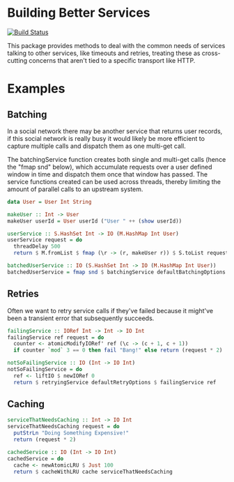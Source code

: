 Building Better Services
========================

[![Build Status](https://secure.travis-ci.org/seanparsons/glue.svg)](http://travis-ci.org/seanparsons/glue)

This package provides methods to deal with the common needs of services talking to other services, like timeouts and retries, treating these as cross-cutting concerns that aren't tied to a specific transport like HTTP.

Examples
========

Batching
--------

In a social network there may be another service that returns user records, if this social network is really busy it would likely be more efficient to capture multiple calls and dispatch them as one multi-get call.

The batchingService function creates both single and multi-get calls (hence the "fmap snd" below), which accumulate requests over a user defined window in time and dispatch them once that window has passed. The service functions created can be used across threads, thereby limiting the
amount of parallel calls to an upstream system.

```haskell
data User = User Int String

makeUser :: Int -> User
makeUser userId = User userId ("User " ++ (show userId))

userService :: S.HashSet Int -> IO (M.HashMap Int User)
userService request = do
  threadDelay 500
  return $ M.fromList $ fmap (\r -> (r, makeUser r)) $ S.toList request

batchedUserService :: IO (S.HashSet Int -> IO (M.HashMap Int User))
batchedUserService = fmap snd $ batchingService defaultBatchingOptions userService
```


Retries
-------

Often we want to retry service calls if they've failed because it might've been a transient error that subsequently succeeds.

```haskell
failingService :: IORef Int -> Int -> IO Int
failingService ref request = do
  counter <- atomicModifyIORef' ref (\c -> (c + 1, c + 1))
  if counter `mod` 3 == 0 then fail "Bang!" else return (request * 2)

notSoFailingService :: IO (Int -> IO Int)
notSoFailingService = do
  ref <- liftIO $ newIORef 0
  return $ retryingService defaultRetryOptions $ failingService ref
```

Caching
-------

```haskell
serviceThatNeedsCaching :: Int -> IO Int
serviceThatNeedsCaching request = do
  putStrLn "Doing Something Expensive!"
  return (request * 2)

cachedService :: IO (Int -> IO Int)
cachedService = do
  cache <- newAtomicLRU $ Just 100
  return $ cacheWithLRU cache serviceThatNeedsCaching
```
